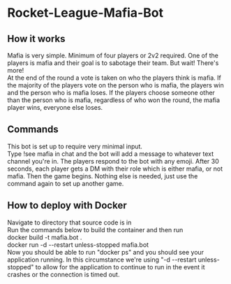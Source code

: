 # Rocket-League-Mafia-Bot

## How it works
Mafia is very simple. Minimum of four players or 2v2 required. One of the players is mafia and their goal is to sabotage their team. But wait! There's more! 
<br/>
At the end of the round a vote is taken on who the players think is mafia. If the majority of the players vote on the person who is mafia, the players win and the person who is mafia loses.
If the players choose someone other than the person who is mafia, regardless of who won the round, the mafia player wins, everyone else loses.

## Commands
This bot is set up to require very minimal input. 
<br/>
Type !see mafia in chat and the bot will add a message to whatever text channel you're in. The players respond to the bot with any emoji.
<b3/> 
After 30 seconds, each player gets a DM with their role which is either mafia, or not mafia. Then the game begins. Nothing else is needed, just use the command again to set up another game.

## How to deploy with Docker
Navigate to directory that source code is in
<br/>
Run the commands below to build the container and then run
<br/>
docker build -t mafia.bot .
<br/>
docker run -d --restart unless-stopped mafia.bot
<br/>
Now you should be able to run "docker ps" and you should see your application running. In this circumstance we're using "-d --restart unless-stopped" to allow for the application to continue to run in the event it crashes or the connection is timed out. 



